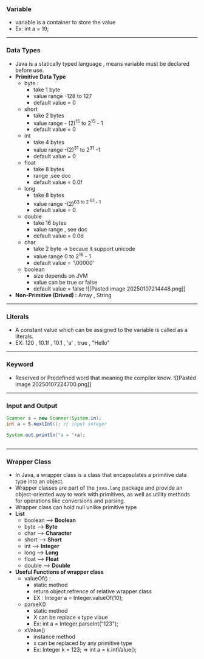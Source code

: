 ### **Variable**
- variable is a container to store the value
- Ex: int a = 19;
---
### **Data Types**
- Java is a statically typed language , means variable must be declared before use.
- **Primitive Data Type**
	- byte : 
		- take 1 byte
		- value range -128 to 127
		- default value = 0 
	- short 
		-  take 2 bytes
		- value range - (2)<sup>15</sup> to 2<sup>15</sup> - 1 
		- default value = 0 
	- int 
		- take 4 bytes 
		- value range -(2)<sup>31</sup> to 2<sup>31</sup> -1 
		- default value = 0 
	- float
		- take 8 bytes
		- range ,see doc
		- default value =  0.0f
	- long
		- take 8 bytes
		- value range -(2)<sup>63</sub> to 2 <sup>63</sup> - 1
		- default value = 0 
	- double 
		- take 16 bytes
		- value range , see doc
		- default value = 0.0d
	- char
		- take 2 byte -> becaue it support unicode
		- value range 0 to 2<sup>16</sup> - 1 
		- default value = '\00000'
	- boolean
		- size depends on JVM
		- value can be true or false
		- default value = false 
 ![[Pasted image 20250107214448.png]]
- **Non-Primitive (Drived) :** Array , String 
---
### **Literals**
- A constant value which can be assigned to the variable is called as a literals.
- EX: 120 , 10.1f  , 10.1 , 'a'  , true , "Hello"
---
### **Keyword**
- Reserved or Predefined word that meaning the compiler know.
![[Pasted image 20250107224700.png]]
---
### **Input and Output**
```java
Scanner s = new Scanner(System.in);
int a = S.nextInt(); // input integer

System.out.println("a = "+a);



```
---

### **Wrapper Class**
- In Java, a wrapper class is a class that encapsulates a primitive data type into an object.
- Wrapper classes are part of the `java.lang` package and provide an object-oriented way to work with primitives, as well as utility methods for operations like conversions and parsing.
- Wrapper class can hold null unlike primitive type
- **List** 
	- boolean --> **Boolean**
	- byte       --> **Byte**
	- char       --> **Character**
	- short      --> **Short** 
	- int          --> **Integer**
	- long       --> **Long**
	- float       --> **Float**
	- double   --> **Double**
- **Useful Functions of wrapper class**
	- valueOf() : 
		- static method
		- return object refrence of relative wrapper class
		- EX : Integer a = Integer.valueOf(10);
	- parseX()
		- static method 
		- X can be replace x type vlaue
		- Ex: int a = Integer.parseInt("123");
	- xValue()
		- instance method
		- x can be replaced by any primitive type
		- Ex:  Integer k = 123; => int a = k.intValue();